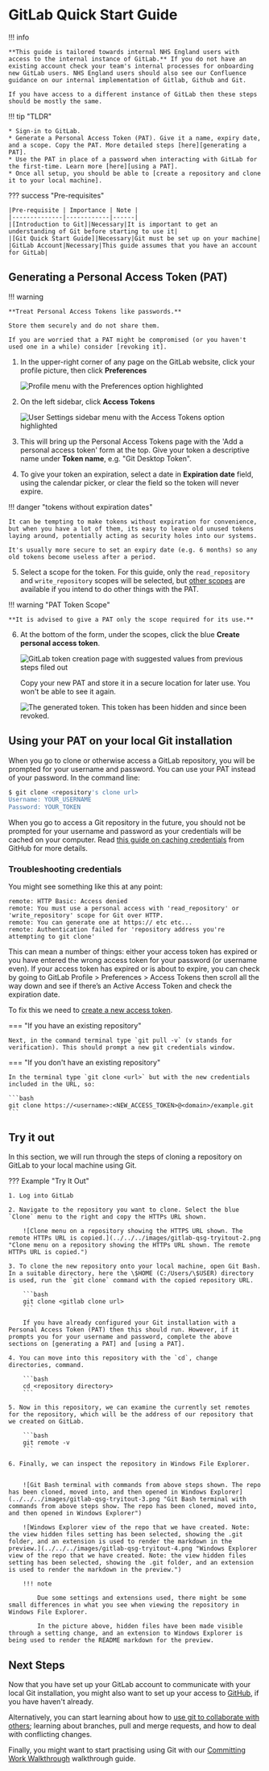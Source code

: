 # GitLab Quick Start Guide

!!! info

    **This guide is tailored towards internal NHS England users with access to the internal instance of GitLab.** If you do not have an existing account check your team's internal processes for onboarding new GitLab users. NHS England users should also see our Confluence guidance on our internal implementation of Gitlab, Github and Git.

    If you have access to a different instance of GitLab then these steps should be mostly the same.

!!! tip "TLDR"

    * Sign-in to GitLab.
    * Generate a Personal Access Token (PAT). Give it a name, expiry date, and a scope. Copy the PAT. More detailed steps [here][generating a PAT].
    * Use the PAT in place of a password when interacting with GitLab for the first-time. Learn more [here][using a PAT].
    * Once all setup, you should be able to [create a repository and clone it to your local machine].

??? success "Pre-requisites"

    |Pre-requisite | Importance | Note |
    |--------------|------------|------|
    |[Introduction to Git]|Necessary|It is important to get an understanding of Git before starting to use it|
    |[Git Quick Start Guide]|Necessary|Git must be set up on your machine|
    |GitLab Account|Necessary|This guide assumes that you have an account for GitLab|

## Generating a Personal Access Token (PAT)

!!! warning

    **Treat Personal Access Tokens like passwords.**

    Store them securely and do not share them.

    If you are worried that a PAT might be compromised (or you haven't used one in a while) consider [revoking it].

1. In the upper-right corner of any page on the GitLab website, click your profile picture, then click **Preferences**

   ![Profile menu with the Preferences option highlighted](../../../images/gitlab-qsg-pat-1.png "alt_text")

2. On the left sidebar, click **Access Tokens**

   ![User Settings sidebar menu with the Access Tokens option highlighted](../../../images/gitlab-qsg-pat-2.png "alt_text")

3. This will bring up the Personal Access Tokens page with the 'Add a personal access token' form at the top. Give your token a descriptive name under **Token name**, e.g. "Git Desktop Token".

4. To give your token an expiration, select a date in **Expiration date** field, using the calendar picker, or clear the field so the token will never expire.

!!! danger "tokens without expiration dates"

    It can be tempting to make tokens without expiration for convenience, but when you have a lot of them, its easy to leave old unused tokens laying around, potentially acting as security holes into our systems.

    It's usually more secure to set an expiry date (e.g. 6 months) so any old tokens become useless after a period.

5. Select a scope for the token. For this guide, only the `read_repository` and `write_repository` scopes will be selected, but [other scopes] are available if you intend to do other things with the PAT.

!!! warning "PAT Token Scope"

    **It is advised to give a PAT only the scope required for its use.**

6. At the bottom of the form, under the scopes, click the blue **Create personal access token**.

   ![GitLab token creation page with suggested values from previous steps filed out](../../../images/gitlab-qsg-pat-3.png "GitLab token creation page with suggested values from previous steps filed out")

   Copy your new PAT and store it in a secure location for later use. You won't be able to see it again.

   ![The generated token. This token has been hidden and since been revoked.](../../../images/gitlab-qsg-pat-4.png "The generated token. This token has been hidden and since been revoked.")

## Using your PAT on your local Git installation

When you go to clone or otherwise access a GitLab repository, you will be prompted for your username and password. You can use your PAT instead of your password. In the command line:

```bash
$ git clone <repository's clone url>
Username: YOUR_USERNAME
Password: YOUR_TOKEN
```

When you go to access a Git repository in the future, you should not be prompted for your username and password as your credentials will be cached on your computer. Read [this guide on caching credentials] from GitHub for more details.

### Troubleshooting credentials

You might see something like this at any point:

```text
remote: HTTP Basic: Access denied
remote: You must use a personal access with 'read_repository' or 'write_repository' scope for Git over HTTP.
remote: You can generate one at https:// etc etc...
remote: Authentication failed for 'repository address you're attempting to git clone'
```

This can mean a number of things: either your access token has expired or you have entered the wrong access token for your password (or username even). If your access token has expired or is about to expire, you can check by going to GitLab Profile > Preferences > Access Tokens then scroll all the way down and see if there’s an Active Access Token and check the expiration date.

To fix this we need to [create a new access token][generating a PAT].

=== "If you have an existing repository"

    Next, in the command terminal type `git pull -v` (v stands for verification). This should prompt a new git credentials window.

=== "If you don't have an existing repository"

    In the terminal type `git clone <url>` but with the new credentials included in the URL, so:

    ```bash
    git clone https://<username>:<NEW_ACCESS_TOKEN>@<domain>/example.git
    ```

## Try it out

In this section, we will run through the steps of cloning a repository on GitLab to your local machine using Git.

??? Example "Try It Out"

    1. Log into GitLab

    2. Navigate to the repository you want to clone. Select the blue `Clone` menu to the right and copy the HTTPs URL shown.

        ![Clone menu on a repository showing the HTTPS URL shown. The remote HTTPs URL is copied.](../../../images/gitlab-qsg-tryitout-2.png "Clone menu on a repository showing the HTTPs URL shown. The remote HTTPs URL is copied.")

    3. To clone the new repository onto your local machine, open Git Bash. In a suitable directory, here the \$HOME (C:/Users/\$USER) directory is used, run the `git clone` command with the copied repository URL.

        ```bash
        git clone <gitlab clone url>
        ```

        If you have already configured your Git installation with a Personal Access Token (PAT) then this should run. However, if it prompts you for your username and password, complete the above sections on [generating a PAT] and [using a PAT].

    4. You can move into this repository with the `cd`, change directories, command.

        ```bash
        cd <repository directory>
        ```

    5. Now in this repository, we can examine the currently set remotes for the repository, which will be the address of our repository that we created on GitLab.

        ```bash
        git remote -v
        ```

    6. Finally, we can inspect the repository in Windows File Explorer.


        ![Git Bash terminal with commands from above steps shown. The repo has been cloned, moved into, and then opened in Windows Explorer](../../../images/gitlab-qsg-tryitout-3.png "Git Bash terminal with commands from above steps show. The repo has been cloned, moved into, and then opened in Windows Explorer")

        ![Windows Explorer view of the repo that we have created. Note: the view hidden files setting has been selected, showing the .git folder, and an extension is used to render the markdown in the preview.](../../../images/gitlab-qsg-tryitout-4.png "Windows Explorer view of the repo that we have created. Note: the view hidden files setting has been selected, showing the .git folder, and an extension is used to render the markdown in the preview.")

        !!! note

            Due some settings and extensions used, there might be some small differences in what you see when viewing the repository in Windows File Explorer.

            In the picture above, hidden files have been made visible through a setting change, and an extension to Windows Explorer is being used to render the README markdown for the preview.

## Next Steps

Now that you have set up your GitLab account to communicate with your local Git installation, you might also want to set up your access to [GitHub], if you have haven't already.

Alternatively, you can start learning about how to [use git to collaborate with others]; learning about branches, pull and merge requests, and how to deal with conflicting changes.

Finally, you might want to start practising using Git with our [Committing Work Walkthrough] walkthrough guide.

[generating a PAT]: #generating-a-personal-access-token-pat
[using a PAT]: #using-your-pat-on-your-local-git-installation
[create a repository and clone it to your local machine]: #try-it-out
[Introduction to Git]: ../introduction-to-git.md
[Git Quick Start Guide]: ./git_quick_start_guide.md
[revoking it]: https://docs.gitlab.com/ee/user/profile/personal_access_tokens.html#revoke-a-personal-access-token
[other scopes]: https://docs.gitlab.com/ee/user/profile/personal_access_tokens.html#personal-access-token-scopes
[this guide on caching credentials]: https://docs.github.com/en/get-started/getting-started-with-git/caching-your-github-credentials-in-git
[GitHub]: github_quick_start_guide.md
[use git to collaborate with others]: ../using-git-collaboratively.md
[Committing Work Walkthrough]: ../git_walkthroughs/committing_work_walkthrough.md
[RAP Community of Practice GitLab]: https://github.com/NHSDigital/rap-community-of-practice/issues
